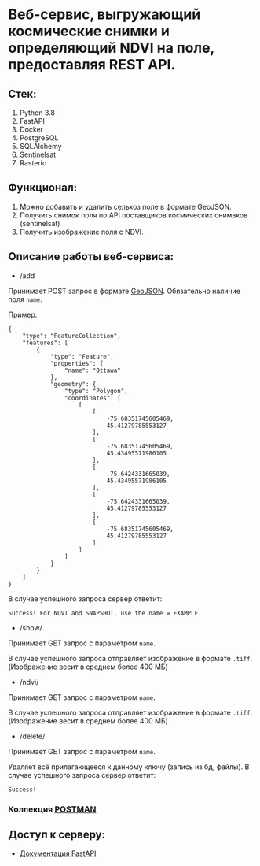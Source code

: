 # Веб-сервис, выгружающий космические снимки и определяющий NDVI на поле, предоставляя REST API.

## Стек:
1. Python 3.8
2. FastAPI
3. Docker
4. PostgreSQL
5. SQLAlchemy
6. Sentinelsat
7. Rasterio

## Функционал:

1. Можно добавить и удалить сельхоз поле в формате GeoJSON.
2. Получить снимок поля по API поставщиков космических снимвков (sentinelsat)
3. Получить изображение поля с NDVI.

## Описание работы веб-сервиса:

* /add

Принимает POST запрос в формате [GeoJSON](https://ru.wikipedia.org/w/index.php?title=GeoJSON&stable=1). Обязательно наличие поля `name`.

Пример:

```
{
    "type": "FeatureCollection",
    "features": [
        {
            "type": "Feature",
            "properties": {
                "name": "Ottawa"
            },
            "geometry": {
                "type": "Polygon",
                "coordinates": [
                    [
                        [
                            -75.68351745605469,
                            45.41279785553127
                        ],
                        [
                            -75.68351745605469,
                            45.43495571986105
                        ],
                        [
                            -75.6424331665039,
                            45.43495571986105
                        ],
                        [
                            -75.6424331665039,
                            45.41279785553127
                        ],
                        [
                            -75.68351745605469,
                            45.41279785553127
                        ]
                    ]
                ]
            }
        }
    ]
}
```

В случае успешного запроса сервер ответит:

```
Success! For NDVI and SNAPSHOT, use the name = EXAMPLE.
```

* /show/

Принимает GET запрос с параметром `name`.

В случае успешного запроса отправляет изображение в формате `.tiff`. (Изображение весит в среднем более 400 МБ)

* /ndvi/

Принимает GET запрос с параметром `name`.

В случае успешного запроса отправляет изображение в формате `.tiff`. (Изображение весит в среднем более 400 МБ)

* /delete/

Принимает GET запрос с параметром `name`.

Удаляет всё прилагающееся к данному ключу (запись из бд, файлы). В случае успешного запроса сервер ответит:

```
Success!
```

### Коллекция [POSTMAN](https://github.com/192117/task_from_agro/blob/master/AGRO.postman_collection.json)

## Доступ к серверу:

- [Документация FastAPI](http://157.90.14.181:8002/docs/)